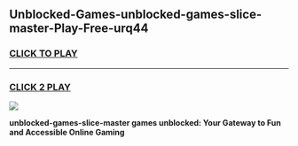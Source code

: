 
## Unblocked-Games-unblocked-games-slice-master-Play-Free-urq44
<h3>
<a href="https://premium76.site?title=unblocked-games-slice-master&ref=19M">CLICK TO PLAY</a></h3>
<hr>

<h3>
<a href="https://premium76.site?title=unblocked-games-slice-master&ref=19M">CLICK 2 PLAY</a>
  
</h3>

<a href="https://premium76.site?title=unblocked-games-slice-master&ref=19M"><img src="https://clearcache.store/games.png"></a>


**unblocked-games-slice-master games unblocked: Your Gateway to Fun and Accessible Online Gaming**
